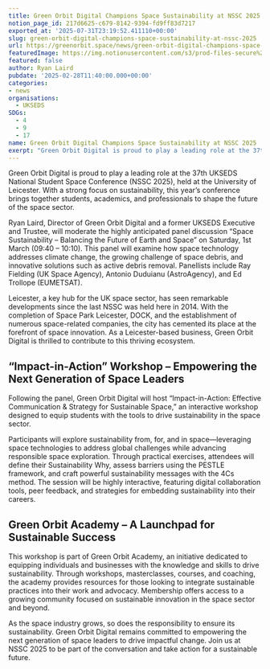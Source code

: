 ```yaml
---
title: Green Orbit Digital Champions Space Sustainability at NSSC 2025
notion_page_id: 217d6625-c679-8142-9394-fd9ff83d7217
exported_at: '2025-07-31T23:19:52.411110+00:00'
slug: green-orbit-digital-champions-space-sustainability-at-nssc-2025
url: https://greenorbit.space/news/green-orbit-digital-champions-space-sustainability-at-nssc-2025/
featuredImage: https://img.notionusercontent.com/s3/prod-files-secure%2F46d85076-9cc9-4816-b22e-3f6e1ee2434d%2Fc7ffc3ea-850c-4c7e-a083-9edc7056c542%2Fgeneral_visual_OceanHack4EU.png/size/w=2000?exp=1755005197&sig=Iy-24i9xRBZRPJgwzrC7ADaTVpMBGCMZj0_qP9bLGdM&id=338c92b2-c6e7-48cc-b8f6-5d4a267fd3bc&table=block&userId=6be61a03-d711-4ab6-ae5d-082d1492ba23
featured: false
author: Ryan Laird
pubdate: '2025-02-28T11:40:00.000+00:00'
categories:
- news
organisations:
  - UKSEDS
SDGs:
  - 4
  - 9
  - 17
name: Green Orbit Digital Champions Space Sustainability at NSSC 2025
exerpt: "Green Orbit Digital is proud to play a leading role at the 37th UKSEDS National Student Space Conference (NSSC 2025), held at the University of Leicester. With a strong focus on sustainability, this year’s conference brings together students, academics, and professionals to shape the future of the space sector."
---
```


Green Orbit Digital is proud to play a leading role at the 37th UKSEDS National Student Space Conference (NSSC 2025), held at the University of Leicester. With a strong focus on sustainability, this year’s conference brings together students, academics, and professionals to shape the future of the space sector.

Ryan Laird, Director of Green Orbit Digital and a former UKSEDS Executive and Trustee, will moderate the highly anticipated panel discussion “Space Sustainability – Balancing the Future of Earth and Space” on Saturday, 1st March (09:40 – 10:10). This panel will examine how space technology addresses climate change, the growing challenge of space debris, and innovative solutions such as active debris removal. Panellists include Ray Fielding (UK Space Agency), Antonio Duduianu (AstroAgency), and Ed Trollope (EUMETSAT).

Leicester, a key hub for the UK space sector, has seen remarkable developments since the last NSSC was held here in 2014. With the completion of Space Park Leicester, DOCK, and the establishment of numerous space-related companies, the city has cemented its place at the forefront of space innovation. As a Leicester-based business, Green Orbit Digital is thrilled to contribute to this thriving ecosystem.

## “Impact-in-Action” Workshop – Empowering the Next Generation of Space Leaders

Following the panel, Green Orbit Digital will host “Impact-in-Action: Effective Communication & Strategy for Sustainable Space,” an interactive workshop designed to equip students with the tools to drive sustainability in the space sector.

Participants will explore sustainability from, for, and in space—leveraging space technologies to address global challenges while advancing responsible space exploration. Through practical exercises, attendees will define their Sustainability Why, assess barriers using the PESTLE framework, and craft powerful sustainability messages with the 4Cs method. The session will be highly interactive, featuring digital collaboration tools, peer feedback, and strategies for embedding sustainability into their careers.

## Green Orbit Academy – A Launchpad for Sustainable Success

This workshop is part of Green Orbit Academy, an initiative dedicated to equipping individuals and businesses with the knowledge and skills to drive sustainability. Through workshops, masterclasses, courses, and coaching, the academy provides resources for those looking to integrate sustainable practices into their work and advocacy. Membership offers access to a growing community focused on sustainable innovation in the space sector and beyond.

As the space industry grows, so does the responsibility to ensure its sustainability. Green Orbit Digital remains committed to empowering the next generation of space leaders to drive impactful change. Join us at NSSC 2025 to be part of the conversation and take action for a sustainable future.
